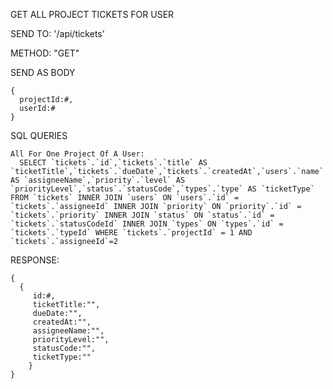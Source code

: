 GET ALL PROJECT TICKETS FOR USER

  SEND TO:
    '/api/tickets'

  METHOD:
    "GET"

  SEND AS BODY

    {
      projectId:#,
      userId:#
    }


  SQL QUERIES

    All For One Project Of A User:
      SELECT `tickets`.`id`,`tickets`.`title` AS `ticketTitle`,`tickets`.`dueDate`,`tickets`.`createdAt`,`users`.`name` AS `assigneeName`,`priority`.`level` AS `priorityLevel`,`status`.`statusCode`,`types`.`type` AS `ticketType` FROM `tickets` INNER JOIN `users` ON `users`.`id` = `tickets`.`assigneeId` INNER JOIN `priority` ON `priority`.`id` = `tickets`.`priority` INNER JOIN `status` ON `status`.`id` = `tickets`.`statusCodeId` INNER JOIN `types` ON `types`.`id` = `tickets`.`typeId` WHERE `tickets`.`projectId` = 1 AND `tickets`.`assigneeId`=2



  RESPONSE:

    {
      {
         id:#,
         ticketTitle:"",
         dueDate:"",
         createdAt:"",
         assigneeName:"",
         priorityLevel:"",
         statusCode:"",
         ticketType:""
        }
    }
